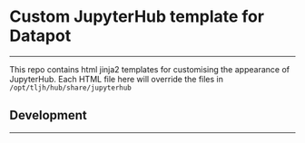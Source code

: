 # Custom JupyterHub template for Datapot
---

This repo contains html jinja2 templates for customising the appearance of JupyterHub. Each HTML file here will override the files in ```/opt/tljh/hub/share/jupyterhub```

## Development
----
